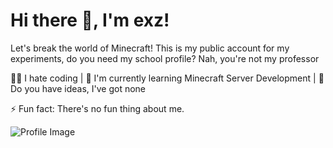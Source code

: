 # Hi there 👋, I'm exz!

Let's break the world of Minecraft!
This is my public account for my experiments, do you need my school profile? Nah, you're not my professor 

👨‍💻 I hate coding | 🌱 I'm currently learning Minecraft Server Development | 💬 Do you have ideas, I've got none

⚡ Fun fact: There's no fun thing about me.

![Profile Image](https://avatars.githubusercontent.com/u/82157643?v=4)

